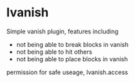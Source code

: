# lvanish

Simple vanish plugin,
features including
- not being able to break blocks in vanish
- not being able to hit others
- not being able to place blocks in vanish

permission for safe useage, lvanish.access

